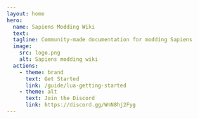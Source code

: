 ```yaml
---
layout: home
hero:
  name: Sapiens Modding Wiki
  text:
  tagline: Community-made documentation for modding Sapiens
  image:
    src: logo.png
    alt: Sapiens modding wiki
  actions:
    - theme: brand
      text: Get Started
      link: /guide/lua-getting-started
    - theme: alt
      text: Join the Discord
      link: https://discord.gg/WnN8hj2Fyg
---
```

